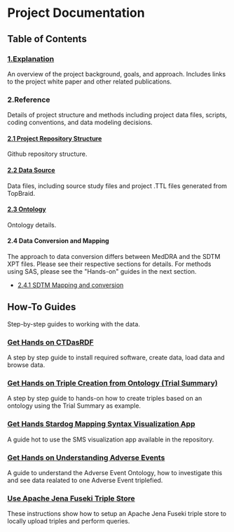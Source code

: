 
Project Documentation
=====================

Table of Contents
----------------

### [1.Explanation](Explanation.md)

An overview of the project background, goals, and approach. Includes links to the project white paper and other related publications.

### 2.Reference

Details of project structure and methods including project data files, scripts, coding conventions, and data modeling decisions.

#### [2.1 Project Repository Structure](Repository-Ref.md)

Github repository structure.

#### [2.2 Data Source](DataSource-Ref.md)

Data files, including source study files and project .TTL files generated from TopBraid.

#### [2.3 Ontology](Ontology-Ref.md)

Ontology details.

#### 2.4 Data Conversion and Mapping

The approach to data conversion differs between MedDRA and the SDTM XPT files. Please see their respective sections for details. For methods using SAS, please see the "Hands-on" guides in the next section.

* [2.4.1 SDTM Mapping and conversion](DataMappingAndConversion.md)

How-To Guides
---------------------

Step-by-step guides to working with the data.

### [Get Hands on CTDasRDF](HandsOnCTDasRDF.md)

A step by step guide to install required software, create data, load data and browse data.

### [Get Hands on Triple Creation from Ontology (Trial Summary)](HandsOnCreateTriplesFromOWL.md)

A step by step guide to hands-on how to create triples based on an ontology using the Trial Summary as example.

### [Get Hands Stardog Mapping Syntax Visualization App](Hands-On-SMSVisualization.md)

A guide hot to use the SMS visualization app available in the repository.

### [Get Hands on Understanding Adverse Events](HandsOnUnderstandingAE.md)

A guide to understand the Adverse Event Ontology, how to investigate this and see data realated to one Adverse Event triplefied.


### [Use Apache Jena Fuseki Triple Store](ApacheJenaFusekiTripleStore.md)

These instructions show how to setup an Apache Jena Fuseki triple store to locally upload triples and perform queries.